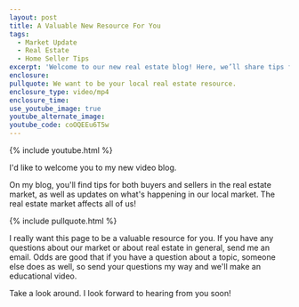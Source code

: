 ```yaml
---
layout: post
title: A Valuable New Resource For You
tags:
  - Market Update
  - Real Estate
  - Home Seller Tips
excerpt: 'Welcome to our new real estate blog! Here, we’ll share tips for buyers and sellers alike, in addition to market news and updates. Ultimately, we want be your local real estate resource. If you’re curious about a topic, reach out to us. Watch this video for more details!'
enclosure:
pullquote: We want to be your local real estate resource.
enclosure_type: video/mp4
enclosure_time:
use_youtube_image: true
youtube_alternate_image:
youtube_code: coOQEEu6T5w
---
```



{% include youtube.html %}

I'd like to welcome you to my new video blog.

On my blog, you'll find tips for both buyers and sellers in the real estate market, as well as updates on what's happening in our local market. The real estate market affects all of us!

{% include pullquote.html %}

I really want this page to be a valuable resource for you. If you have any questions about our market or about real estate in general, send me an email. Odds are good that if you have a question about a topic, someone else does as well, so send your questions my way and we'll make an educational video.

Take a look around. I look forward to hearing from you soon!